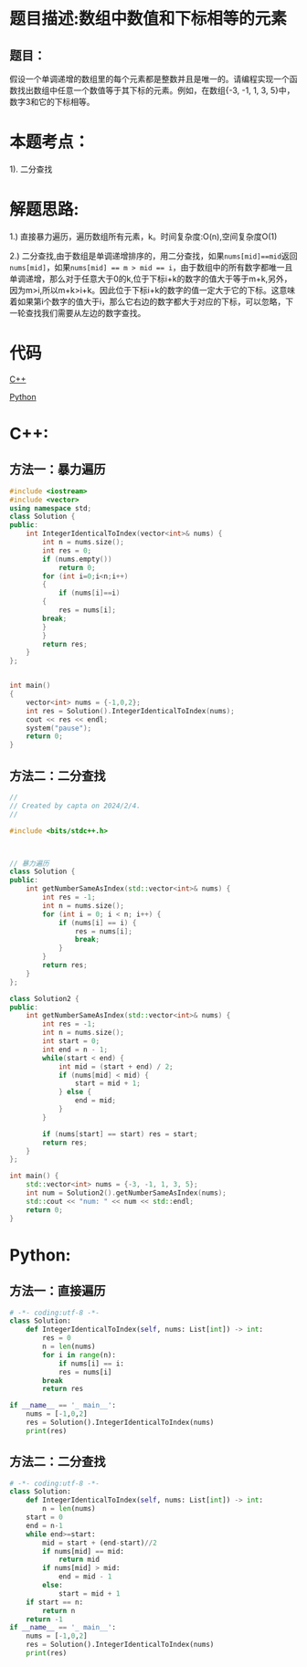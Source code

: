 # 题目描述:数组中数值和下标相等的元素
## 题目：
假设一个单调递增的数组里的每个元素都是整数并且是唯一的。请编程实现一个函数找出数组中任意一个数值等于其下标的元素。例如，在数组{-3, -1, 1, 3, 5}中，数字3和它的下标相等。

# 本题考点：
  
  1). 二分查找  
  
  
# 解题思路:
  
  1.) 直接暴力遍历，遍历数组所有元素，k。时间复杂度:O(n),空间复杂度O(1)
  
  2.) 二分查找,由于数组是单调递增排序的，用二分查找，如果``nums[mid]==mid``返回``nums[mid]``，如果``nums[mid] == m > mid == i``，由于数组中的所有数字都唯一且单调递增，那么对于任意大于0的k,位于下标i+k的数字的值大于等于m+k,另外，因为m>i,所以m+k>i+k。因此位于下标i+k的数字的值一定大于它的下标。这意味着如果第i个数字的值大于i，那么它右边的数字都大于对应的下标，可以忽略，下一轮查找我们需要从左边的数字查找。

# 代码

[C++](./IntegerIdenticalToIndex.cpp)

[Python](./IntegerIdenticalToIndex.py)

# C++:
## 方法一：暴力遍历
```c++
#include <iostream>
#include <vector>
using namespace std;
class Solution {
public:
    int IntegerIdenticalToIndex(vector<int>& nums) {
        int n = nums.size();
        int res = 0;
        if (nums.empty())
            return 0;
        for (int i=0;i<n;i++)
        {
            if (nums[i]==i)
	    {
	    	res = nums[i];
		break;
	    }
        }
        return res;
    }
};


int main()
{
	vector<int> nums = {-1,0,2};
	int res = Solution().IntegerIdenticalToIndex(nums);
	cout << res << endl;
	system("pause");
	return 0;
}
```


## 方法二：二分查找
```c++
//
// Created by capta on 2024/2/4.
//

#include <bits/stdc++.h>



// 暴力遍历
class Solution {
public:
    int getNumberSameAsIndex(std::vector<int>& nums) {
        int res = -1;
        int n = nums.size();
        for (int i = 0; i < n; i++) {
            if (nums[i] == i) {
                res = nums[i];
                break;
            }
        }
        return res;
    }
};

class Solution2 {
public:
    int getNumberSameAsIndex(std::vector<int>& nums) {
        int res = -1;
        int n = nums.size();
        int start = 0;
        int end = n - 1;
        while(start < end) {
            int mid = (start + end) / 2;
            if (nums[mid] < mid) {
                start = mid + 1;
            } else {
                end = mid;
            }
        }

        if (nums[start] == start) res = start;
        return res;
    }
};

int main() {
    std::vector<int> nums = {-3, -1, 1, 3, 5};
    int num = Solution2().getNumberSameAsIndex(nums);
    std::cout << "num: " << num << std::endl;
    return 0;
}
```


# Python:
## 方法一：直接遍历
```python
# -*- coding:utf-8 -*-
class Solution:
    def IntegerIdenticalToIndex(self, nums: List[int]) -> int:
        res = 0
        n = len(nums)
        for i in range(n):
            if nums[i] == i:
	    	res = nums[i]
		break
        return res

if __name__ == '_ main__':
    nums = [-1,0,2]
    res = Solution().IntegerIdenticalToIndex(nums)    
    print(res)
```

## 方法二：二分查找
```python
# -*- coding:utf-8 -*-
class Solution:
    def IntegerIdenticalToIndex(self, nums: List[int]) -> int:
        n = len(nums)
	start = 0
	end = n-1
	while end>=start:
	    mid = start + (end-start)//2
	    if nums[mid] == mid:
	    	return mid
	    if nums[mid] > mid:
	    	end = mid - 1
	    else:
	    	start = mid + 1
	if start == n:
	    return n
	return -1
if __name__ == '_ main__':
    nums = [-1,0,2]
    res = Solution().IntegerIdenticalToIndex(nums)    
    print(res)
```

